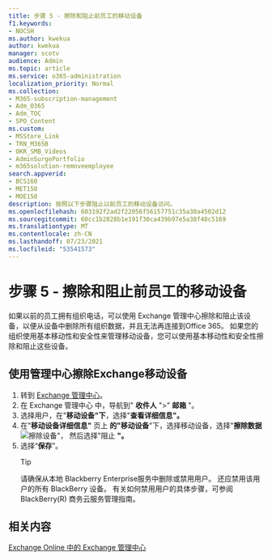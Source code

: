```yaml
---
title: 步骤 5 - 擦除和阻止前员工的移动设备
f1.keywords:
- NOCSH
ms.author: kwekua
author: kwekua
manager: scotv
audience: Admin
ms.topic: article
ms.service: o365-administration
localization_priority: Normal
ms.collection:
- M365-subscription-management
- Adm_O365
- Adm_TOC
- SPO_Content
ms.custom:
- MSStore_Link
- TRN_M365B
- OKR_SMB_Videos
- AdminSurgePortfolio
- m365solution-removeemployee
search.appverid:
- BCS160
- MET150
- MOE150
description: 按照以下步骤阻止以前员工的移动设备访问。
ms.openlocfilehash: 603192f2ad2f22056f56157751c35a30a4502d12
ms.sourcegitcommit: 60cc1b2828b1e191f30ca439b97e5a38f48c5169
ms.translationtype: MT
ms.contentlocale: zh-CN
ms.lasthandoff: 07/23/2021
ms.locfileid: "53541573"
---
```

# <a name="step-5---wipe-and-block-a-former-employees-mobile-device"></a>步骤 5 - 擦除和阻止前员工的移动设备

如果以前的员工拥有组织电话，可以使用 Exchange 管理中心擦除和阻止该设备，以便从设备中删除所有组织数据，并且无法再连接到Office 365。 如果您的组织使用基本移动性和安全性来管理移动设备，您可以使用基本移动性和安全性擦除和阻止这些设备。

## <a name="wipe-mobile-device-using-the-exchange-admin-center"></a>使用管理中心擦除Exchange移动设备

1. 转到 <a href="https://go.microsoft.com/fwlink/p/?linkid=2059104" target="_blank">Exchange 管理中心</a>。
2. 在 Exchange 管理中心 中，导航到" **收件人** "\>" **邮箱** "。
3. 选择用户，在"**移动设备"下**，选择"**查看详细信息"。**
4. 在"**移动设备详细信息"** 页上 **的"移动设备**"下，选择移动设备，选择"**擦除数据** ![ 擦除设备"， ](../../media/1c113a36-53cb-4974-884f-3ecd9535506e.png) 然后选择"阻止 **"。**
5. 选择“**保存**”。
   > [!TIP]
   > 请确保从本地 Blackberry Enterprise服务中删除或禁用用户。 还应禁用该用户的所有 BlackBerry 设备。 有关如何禁用用户的具体步骤，可参阅 BlackBerry(R) 商务云服务管理指南。

## <a name="related-content"></a>相关内容

[Exchange Online 中的 Exchange 管理中心](/exchange/exchange-admin-center)
